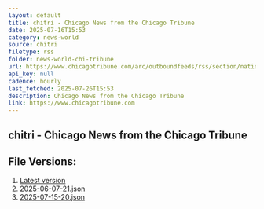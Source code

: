 ```yaml
---
layout: default
title: chitri - Chicago News from the Chicago Tribune
date: 2025-07-16T15:53
category: news-world
source: chitri
filetype: rss
folder: news-world-chi-tribune
url: https://www.chicagotribune.com/arc/outboundfeeds/rss/section/nation-world/&sort=display_date:desc
api_key: null
cadence: hourly
last_fetched: 2025-07-26T15:53
description: Chicago News from the Chicago Tribune
link: https://www.chicagotribune.com
---
```


## chitri - Chicago News from the Chicago Tribune

<div id="data-chart"></div>
<div id="data-table"></div>
<script>
document.addEventListener('DOMContentLoaded', function(){
  document.getElementById('data-table').textContent = 'This source isn't supported for tables yet.';
});
</script>

## File Versions:
1. [Latest version](./latest.json)
2. [2025-06-07-21.json](./2025-06-07-21.json)
3. [2025-07-15-20.json](./2025-07-15-20.json)
